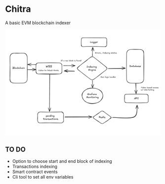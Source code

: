 # Chitra

A basic EVM blockchain indexer

![Architecture](./docs/architecture.png)

## TO DO
- Option to choose start and end block of indexing
- Transactions indexing
- Smart contract events
- Cli tool to set all env variables



